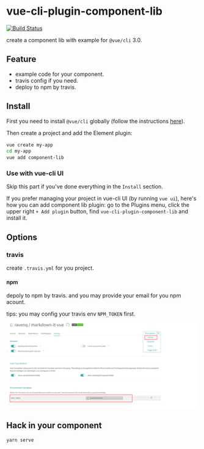 # vue-cli-plugin-component-lib

[![Build Status](https://travis-ci.org/ravenq/vue-cli-plugin-component-lib.svg?branch=master)](https://travis-ci.org/ravenq/vue-cli-plugin-component-lib)

create a component lib with example for `@vue/cli` 3.0.

## Feature

* example code for your component.
* travis config if you need.
* deploy to npm by travis.

## Install

First you need to install `@vue/cli` globally (follow the instructions [here](https://cli.vuejs.org/)).

Then create a project and add the Element plugin:

```bash
vue create my-app
cd my-app
vue add component-lib
```

### Use with vue-cli UI

Skip this part if you've done everything in the `Install` section.

If you prefer managing your project in vue-cli UI (by running `vue ui`), here's how you can add component lib plugin: go to the Plugins menu, click the upper right `+ Add plugin` button, find `vue-cli-plugin-component-lib` and install it.

## Options

### travis

create ```.travis.yml``` for you project.

#### npm

depoly to npm by travis. and you may provide your email for you npm acount.

tips: you may config your travis env ```NPM_TOKEN``` first.

![npm token](doc/npm_token.png)

## Hack in your component

```sh
yarn serve
```
